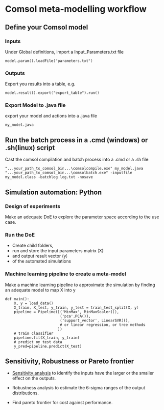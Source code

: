 # Comsol meta-modelling workflow

## Define your Comsol model

### Inputs 
Under Global definitions, import a Input_Parameters.txt file<br/>

    model.param().loadFile("parameters.txt")

    
### Outputs 
Export you results into a table, e.g.  <br/>

    model.result().export("export_table").run()
### Export Model to .java file
export your model and actions into a .java file<br/>

    my_model.java
## Run the batch process in a .cmd (windows) or .sh(linux) script 
Cast the comsol compilation and batch process into a .cmd or a .sh file<br/>

    "...your_path_to_comsol_bin...\comsolcompile.exe" my_model.java
    "...your_path_to_comsol_bin...\comsolbatch.exe" -inputfile  my_model.class -batchlog log.txt -nosave

## Simulation automation: Python

### Design of experiments
Make an adequate DoE to explore the parameter space according to the use case.

### Run the DoE
* Create child folders, 
* run and store the input parameters matrix (X) 
* and output result vector (y) 
* of the automated simulations

### Machine learning pipeline to create a meta-model
Make a machine learning pipeline to approximate the simulation by finding an adequate model to map X into y

    def main():
        X, y = load_data()
        X_train, X_test, y_train, y_test = train_test_split(X, y)
        pipeline = Pipeline([('MinMax', MinMaxScaler()),
                             ('pca',PCA()),
                             ('support_vector', LinearSVR()),
                             # or linear regression, or tree methods
                            ])
        # train classifier
        pipeline.fit(X_train, y_train)
        # predict on test data
        y_pred=pipeline.predict(X_test)

## Sensitivity, Robustness or Pareto frontier
* [Sensitivity analysis](https://renovadotengineering.wordpress.com/2020/03/17/example-post-3/) to identify the inputs have the larger or the smaller effect on the outputs.

* Robustness analysis to estimate the 6-sigma ranges of the output distributions.
 
* Find pareto frontier for cost against performance.


